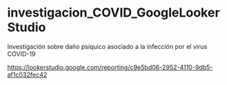 # investigacion_COVID_GoogleLookerStudio
Investigación sobre daño psíquico asociado a la infección por el virus COVID-19

https://lookerstudio.google.com/reporting/c9e5bd06-2952-4110-9db5-af1c032fec42

